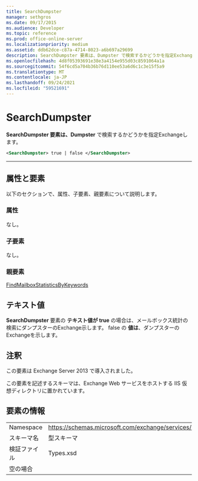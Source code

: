 ```yaml
---
title: SearchDumpster
manager: sethgros
ms.date: 09/17/2015
ms.audience: Developer
ms.topic: reference
ms.prod: office-online-server
ms.localizationpriority: medium
ms.assetid: ddb62dce-c87a-4714-8023-a6b697a29699
description: SearchDumpster 要素は、Dumpster で検索するかどうかを指定Exchangeします。
ms.openlocfilehash: 4d8f05393691e38e3a4154e955d03c8591064a1a
ms.sourcegitcommit: 54f6cd5a704b36b76d110ee53a6d6c1c3e15f5a9
ms.translationtype: MT
ms.contentlocale: ja-JP
ms.lasthandoff: 09/24/2021
ms.locfileid: "59521691"
---
```

# <a name="searchdumpster"></a>SearchDumpster

**SearchDumpster 要素は、Dumpster** で検索するかどうかを指定Exchangeします。 
  
```XML
<SearchDumpster> true | false </SearchDumpster>
```

 ****
## <a name="attributes-and-elements"></a>属性と要素

以下のセクションで、属性、子要素、親要素について説明します。
  
### <a name="attributes"></a>属性

なし。
  
### <a name="child-elements"></a>子要素

なし。
  
### <a name="parent-elements"></a>親要素

[FindMailboxStatisticsByKeywords](findmailboxstatisticsbykeywords.md)
  
## <a name="text-value"></a>テキスト値

**SearchDumpster** 要素の **テキスト値が true** の場合は、メールボックス統計の検索にダンプスターのExchange示します。 false の **値は**、ダンプスターのExchangeを示します。 
  
## <a name="remarks"></a>注釈

この要素は Exchange Server 2013 で導入されました。
  
この要素を記述するスキーマは、Exchange Web サービスをホストする IIS 仮想ディレクトリに置かれています。
  
## <a name="element-information"></a>要素の情報

|||
|:-----|:-----|
|Namespace  <br/> |https://schemas.microsoft.com/exchange/services/2006/types  <br/> |
|スキーマ名  <br/> |型スキーマ  <br/> |
|検証ファイル  <br/> |Types.xsd  <br/> |
|空の場合  <br/> ||
   

